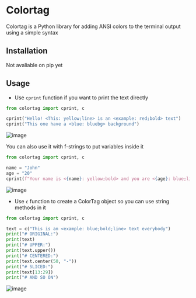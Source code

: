 # Colortag
Colortag is a Python library for adding ANSI colors to the terminal output using a simple syntax
## Installation
Not avaliable on pip yet
## Usage
- Use `cprint` function if you want to print the text directly
```python
from colortag import cprint, c

cprint("Hello! <This: yellow;line> is an <example: red;bold> text")
cprint("This one have a <blue: bluebg> background")
```
![image](https://github.com/wagnerkaue/colortag/assets/121360920/18a03856-fd3d-44b3-8562-34cbe9155c94)

You can also use it with f-strings to put variables inside it
```python
from colortag import cprint, c

name = "John"
age = "20"
cprint(f"Your name is <{name}: yellow;bold> and you are <{age}: blue;line> years old")
```
![image](https://github.com/wagnerkaue/colortag/assets/121360920/12f3020c-0fa9-497e-9fda-48010c544082)
- Use `c` function to create a ColorTag object so you can use string methods in it
```python
from colortag import cprint, c

text = c("This is an <example: blue;bold;line> text everybody")
print("# ORIGINAL:")
print(text)
print("# UPPER:")
print(text.upper())
print("# CENTERED:")
print(text.center(50, "-"))
print("# SLICED:")
print(text[13:29])
print("# AND SO ON")
```
![image](https://github.com/wagnerkaue/colortag/assets/121360920/61236edf-1cec-4452-96ea-de4e84d1229d)
